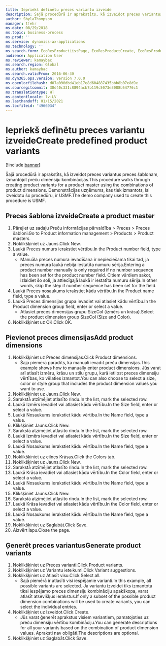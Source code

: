 ```yaml
---
title: Iepriekš definētu preces variantu izveide
description: Šajā procedūrā ir aprakstīts, kā izveidot preces variantus preces šablonam, izmantojot preču dimensiju kombinācijas.
author: ShylaThompson
manager: tfehr
ms.date: 08/29/2018
ms.topic: business-process
ms.prod: ''
ms.service: dynamics-ax-applications
ms.technology: ''
ms.search.form: EcoResProductListPage, EcoResProductCreate, EcoResProductDetails, EcoResProductMasterDimension, EcoResProductVariants, EcoResProductVariantSuggestions, EcoResProductVariantsPendingReleaseFormPart
audience: Application User
ms.reviewer: kamaybac
ms.search.region: Global
ms.author: kamaybac
ms.search.validFrom: 2016-06-30
ms.dyn365.ops.version: Version 7.0.0
ms.openlocfilehash: d07a090dbd41eb17e8d604887435bbb8b07e8d9e
ms.sourcegitcommit: 38d40c331c8894acb7b119c5073e3088b54776c1
ms.translationtype: HT
ms.contentlocale: lv-LV
ms.lasthandoff: 01/15/2021
ms.locfileid: "4966934"
---
```

# <a name="create-predefined-product-variants"></a><span data-ttu-id="843aa-103">Iepriekš definētu preces variantu izveide</span><span class="sxs-lookup"><span data-stu-id="843aa-103">Create predefined product variants</span></span>

[!include [banner](../../includes/banner.md)]

<span data-ttu-id="843aa-104">Šajā procedūrā ir aprakstīts, kā izveidot preces variantus preces šablonam, izmantojot preču dimensiju kombinācijas.</span><span class="sxs-lookup"><span data-stu-id="843aa-104">This procedure walks through creating product variants for a product master using the combinations of product dimensions.</span></span> <span data-ttu-id="843aa-105">Demonstrācijas uzņēmums, kas tiek izmantots, lai izveidotu šo procedūru, ir USMF.</span><span class="sxs-lookup"><span data-stu-id="843aa-105">The demo company used to create this procedure is USMF.</span></span>


## <a name="create-a-product-master"></a><span data-ttu-id="843aa-106">Preces šablona izveide</span><span class="sxs-lookup"><span data-stu-id="843aa-106">Create a product master</span></span>
1. <span data-ttu-id="843aa-107">Pārejiet uz sadaļu Preču informācijas pārvaldība > Preces > Preces šabloni.</span><span class="sxs-lookup"><span data-stu-id="843aa-107">Go to Product information management > Products > Product masters.</span></span>
2. <span data-ttu-id="843aa-108">Noklikšķiniet uz Jauns.</span><span class="sxs-lookup"><span data-stu-id="843aa-108">Click New.</span></span>
3. <span data-ttu-id="843aa-109">Laukā Preces numurs ierakstiet vērtību.</span><span class="sxs-lookup"><span data-stu-id="843aa-109">In the Product number field, type a value.</span></span>
    * <span data-ttu-id="843aa-110">Manuāla preces numura ievadīšana ir nepieciešama tikai tad, ja preces numura laukā nebija iestatīta numuru sērija.</span><span class="sxs-lookup"><span data-stu-id="843aa-110">Entering a product number manually is only required if no number sequence has been set for the product number field.</span></span> <span data-ttu-id="843aa-111">Citiem vārdiem sakot, izlaidiet šo soli, ja attiecīgajā laukā ir iestatīta numuru sērija.</span><span class="sxs-lookup"><span data-stu-id="843aa-111">In other words, skip the step if number sequence has been set for the field.</span></span>  
4. <span data-ttu-id="843aa-112">Laukā Preces nosaukums ierakstiet kādu vērtību.</span><span class="sxs-lookup"><span data-stu-id="843aa-112">In the Product name field, type a value.</span></span>
5. <span data-ttu-id="843aa-113">Laukā Preces dimensijas grupa ievadiet vai atlasiet kādu vērtību.</span><span class="sxs-lookup"><span data-stu-id="843aa-113">In the Product dimension group field, enter or select a value.</span></span>
    * <span data-ttu-id="843aa-114">Atlasiet preces dimensijas grupu SizeCol (izmērs un krāsa).</span><span class="sxs-lookup"><span data-stu-id="843aa-114">Select the product dimension group SizeCol (Size and Color).</span></span>  
6. <span data-ttu-id="843aa-115">Noklikšķiniet uz OK.</span><span class="sxs-lookup"><span data-stu-id="843aa-115">Click OK.</span></span>

## <a name="add-product-dimensions"></a><span data-ttu-id="843aa-116">Pievienot preces dimensijas</span><span class="sxs-lookup"><span data-stu-id="843aa-116">Add product dimensions</span></span>
1. <span data-ttu-id="843aa-117">Noklikšķiniet uz Preces dimensijas.</span><span class="sxs-lookup"><span data-stu-id="843aa-117">Click Product dimensions.</span></span>
    * <span data-ttu-id="843aa-118">Šajā piemērā parādīts, kā manuāli ievadīt preču dimensijas.</span><span class="sxs-lookup"><span data-stu-id="843aa-118">This example shows how to manually enter product dimensions.</span></span> <span data-ttu-id="843aa-119">Jūs varat arī atlasīt izmēru, krāsu un stilu grupu, kurā ietilpst preces dimensiju vērtības, ko vēlaties izmantot.</span><span class="sxs-lookup"><span data-stu-id="843aa-119">You can also choose to select a size, color or style group that includes the product dimension values you want to use.</span></span>  
2. <span data-ttu-id="843aa-120">Noklikšķiniet uz Jauns.</span><span class="sxs-lookup"><span data-stu-id="843aa-120">Click New.</span></span>
3. <span data-ttu-id="843aa-121">Sarakstā atzīmējiet atlasīto rindu.</span><span class="sxs-lookup"><span data-stu-id="843aa-121">In the list, mark the selected row.</span></span>
4. <span data-ttu-id="843aa-122">Laukā Izmērs ievadiet vai atlasiet kādu vērtību.</span><span class="sxs-lookup"><span data-stu-id="843aa-122">In the Size field, enter or select a value.</span></span>
5. <span data-ttu-id="843aa-123">Laukā Nosaukums ierakstiet kādu vērtību.</span><span class="sxs-lookup"><span data-stu-id="843aa-123">In the Name field, type a value.</span></span>
6. <span data-ttu-id="843aa-124">Klikšķiniet Jauns.</span><span class="sxs-lookup"><span data-stu-id="843aa-124">Click New.</span></span>
7. <span data-ttu-id="843aa-125">Sarakstā atzīmējiet atlasīto rindu.</span><span class="sxs-lookup"><span data-stu-id="843aa-125">In the list, mark the selected row.</span></span>
8. <span data-ttu-id="843aa-126">Laukā Izmērs ievadiet vai atlasiet kādu vērtību.</span><span class="sxs-lookup"><span data-stu-id="843aa-126">In the Size field, enter or select a value.</span></span>
9. <span data-ttu-id="843aa-127">Laukā Nosaukums ierakstiet kādu vērtību.</span><span class="sxs-lookup"><span data-stu-id="843aa-127">In the Name field, type a value.</span></span>
10. <span data-ttu-id="843aa-128">Noklikšķiniet uz cilnes Krāsas.</span><span class="sxs-lookup"><span data-stu-id="843aa-128">Click the Colors tab.</span></span>
11. <span data-ttu-id="843aa-129">Noklikšķiniet uz Jauns.</span><span class="sxs-lookup"><span data-stu-id="843aa-129">Click New.</span></span>
12. <span data-ttu-id="843aa-130">Sarakstā atzīmējiet atlasīto rindu.</span><span class="sxs-lookup"><span data-stu-id="843aa-130">In the list, mark the selected row.</span></span>
13. <span data-ttu-id="843aa-131">Laukā Krāsa ievadiet vai atlasiet kādu vērtību.</span><span class="sxs-lookup"><span data-stu-id="843aa-131">In the Color field, enter or select a value.</span></span>
14. <span data-ttu-id="843aa-132">Laukā Nosaukums ierakstiet kādu vērtību.</span><span class="sxs-lookup"><span data-stu-id="843aa-132">In the Name field, type a value.</span></span>
15. <span data-ttu-id="843aa-133">Klikšķiniet Jauns.</span><span class="sxs-lookup"><span data-stu-id="843aa-133">Click New.</span></span>
16. <span data-ttu-id="843aa-134">Sarakstā atzīmējiet atlasīto rindu.</span><span class="sxs-lookup"><span data-stu-id="843aa-134">In the list, mark the selected row.</span></span>
17. <span data-ttu-id="843aa-135">Laukā Krāsa ievadiet vai atlasiet kādu vērtību.</span><span class="sxs-lookup"><span data-stu-id="843aa-135">In the Color field, enter or select a value.</span></span>
18. <span data-ttu-id="843aa-136">Laukā Nosaukums ierakstiet kādu vērtību.</span><span class="sxs-lookup"><span data-stu-id="843aa-136">In the Name field, type a value.</span></span>
19. <span data-ttu-id="843aa-137">Noklikšķiniet uz Saglabāt.</span><span class="sxs-lookup"><span data-stu-id="843aa-137">Click Save.</span></span>
20. <span data-ttu-id="843aa-138">Aizvērt lapu.</span><span class="sxs-lookup"><span data-stu-id="843aa-138">Close the page.</span></span>

## <a name="generate-product-variants"></a><span data-ttu-id="843aa-139">Ģenerēt preces variantus</span><span class="sxs-lookup"><span data-stu-id="843aa-139">Generate product variants</span></span>
1. <span data-ttu-id="843aa-140">Noklikšķiniet uz Preces varianti.</span><span class="sxs-lookup"><span data-stu-id="843aa-140">Click Product variants.</span></span>
2. <span data-ttu-id="843aa-141">Noklikšķiniet uz Variantu ieteikumi.</span><span class="sxs-lookup"><span data-stu-id="843aa-141">Click Variant suggestions.</span></span>
3. <span data-ttu-id="843aa-142">Noklikšķiniet uz Atlasīt visu.</span><span class="sxs-lookup"><span data-stu-id="843aa-142">Click Select all.</span></span>
    * <span data-ttu-id="843aa-143">Šajā piemērā ir atlasīti visi iespējamie varianti.</span><span class="sxs-lookup"><span data-stu-id="843aa-143">In this example, all possible variants are selected.</span></span> <span data-ttu-id="843aa-144">Ja variantu izveidei tiks izmantota tikai iespējamo preces dimensiju kombināciju apakškopa, varat atlasīt atsevišķus ierakstus.</span><span class="sxs-lookup"><span data-stu-id="843aa-144">If only a subset of the possible product dimension combinations will be used to create variants, you can select the individual entries.</span></span>  
4. <span data-ttu-id="843aa-145">Noklikšķiniet uz Izveidot.</span><span class="sxs-lookup"><span data-stu-id="843aa-145">Click Create.</span></span>
    * <span data-ttu-id="843aa-146">Jūs varat ģenerēt aprakstus visiem variantiem, pamatojoties uz preču dimensiju vērtību kombināciju.</span><span class="sxs-lookup"><span data-stu-id="843aa-146">You can generate descriptions for all your variants based on the combination of product dimension values.</span></span> <span data-ttu-id="843aa-147">Apraksti nav obligāti.</span><span class="sxs-lookup"><span data-stu-id="843aa-147">The descriptions are optional.</span></span>  
5. <span data-ttu-id="843aa-148">Noklikšķiniet uz Saglabāt.</span><span class="sxs-lookup"><span data-stu-id="843aa-148">Click Save.</span></span>

